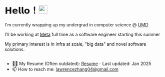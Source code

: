 # 𝗛𝗲𝗹𝗹𝗼！<img src="https://user-images.githubusercontent.com/5679180/79618120-0daffb80-80be-11ea-819e-d2b0fa904d07.gif" width="27px"> 

I'm currently wrapping up my undergrad in computer science @ [UMD](https://umd.edu/)

I'll be working at [Meta](https://about.meta.com/) full time as a software engineer starting this summer

My primary interest is in infra at scale, "big data" and novel software solutions.


##
- 👨‍💻 My Resume (Often outdated): [Resume](https://github.com/MericGit/MericGit/blob/main/Zhang_Lawrence_Resume.pdf) - Last updated: Jan 2025
- 📫 How to reach me: lawrencezhang04@gmail.com

